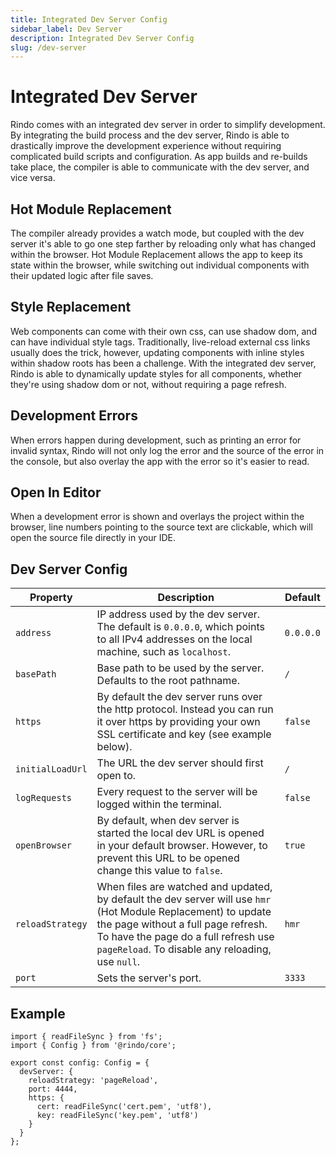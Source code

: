 ```yaml
---
title: Integrated Dev Server Config
sidebar_label: Dev Server
description: Integrated Dev Server Config
slug: /dev-server
---
```


# Integrated Dev Server

Rindo comes with an integrated dev server in order to simplify development. By integrating the build process and the dev server, Rindo is able to drastically improve the development experience without requiring complicated build scripts and configuration. As app builds and re-builds take place, the compiler is able to communicate with the dev server, and vice versa.


## Hot Module Replacement

The compiler already provides a watch mode, but coupled with the dev server it's able to go one step farther by reloading only what has changed within the browser. Hot Module Replacement allows the app to keep its state within the browser, while switching out individual components with their updated logic after file saves.


## Style Replacement

Web components can come with their own css, can use shadow dom, and can have individual style tags. Traditionally, live-reload external css links usually does the trick, however, updating components with inline styles within shadow roots has been a challenge. With the integrated dev server, Rindo is able to dynamically update styles for all components, whether they're using shadow dom or not, without requiring a page refresh.


## Development Errors

When errors happen during development, such as printing an error for invalid syntax, Rindo will not only log the error and the source of the error in the console, but also overlay the app with the error so it's easier to read.


## Open In Editor

When a development error is shown and overlays the project within the browser, line numbers pointing to the source text are clickable,
which will open the source file directly in your IDE.


## Dev Server Config

| Property         | Description                                                                                                                                                                                                                                                                                                                                                                                                                                                                                         | Default |
|------------------|----------------------------------------------------------------------------------------------------------------------------------------------------------------------|---------|
| `address`        | IP address used by the dev server. The default is `0.0.0.0`, which points to all IPv4 addresses on the local machine, such as `localhost`. | `0.0.0.0` |
| `basePath`       | Base path to be used by the server. Defaults to the root pathname. | `/` |
| `https`          | By default the dev server runs over the http protocol. Instead you can run it over https by providing your own SSL certificate and key (see example below). | `false` |
| `initialLoadUrl` | The URL the dev server should first open to. | `/` |
| `logRequests`    | Every request to the server will be logged within the terminal. | `false` |
| `openBrowser`    | By default, when dev server is started the local dev URL is opened in your default browser. However, to prevent this URL to be opened change this value to `false`.  | `true`  |
| `reloadStrategy` | When files are watched and updated, by default the dev server will use `hmr` (Hot Module Replacement) to update the page without a full page refresh. To have the page do a full refresh use `pageReload`. To disable any reloading, use `null`. | `hmr` |
| `port`           | Sets the server's port. | `3333` |


## Example

```tsx
import { readFileSync } from 'fs';
import { Config } from '@rindo/core';

export const config: Config = {
  devServer: {
    reloadStrategy: 'pageReload',
    port: 4444,
    https: {
      cert: readFileSync('cert.pem', 'utf8'),
      key: readFileSync('key.pem', 'utf8')
    }
  }
};
```
